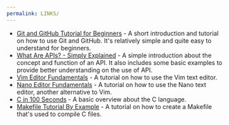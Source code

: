 ```yaml
---
permalink: LINKS/
---
```


+ [Git and GitHub Tutorial for Beginners](https://youtu.be/tRZGeaHPoaw?si=pOxzAItH0Upa3yN1) - A short introduction and tutorial on how to use Git and GitHub. It's relatively simple and quite easy to understand for beginners.
+ [What Are APIs? - Simply Explained](https://youtu.be/OVvTv9Hy91Q?si=-PUoeE7ibQSm8vqh) - A simple introduction about the concept and function of an API. It also includes some basic examples to provide better understanding on the use of API.
+ [Vim Editor Fundamentals](https://youtu.be/XguBRi4TDNc?si=vWRxvBttGAZIbsAA) - A tutorial on how to use the Vim text editor.
+ [Nano Editor Fundamentals](https://youtu.be/gyKiDczLIZ4?si=MdL9a_pT-biXJXTc) - A tutorial on how to use the Nano text editor, another alternative to Vim.
+ [C in 100 Seconds](https://youtu.be/U3aXWizDbQ4?si=CawZ-j7eQ5h9zyEo) - A basic overview about the C language.
+ [Makefile Tutorial By Example](https://makefiletutorial.com/) - A tutorial on how to create a Makefile that's used to compile C files.
